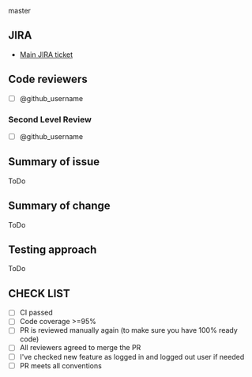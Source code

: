 master
## JIRA

* [Main JIRA ticket](https://jira.softserve.academy/secure/RapidBoard.jspa?rapidView=id)


## Code reviewers

- [ ] @github_username

### Second Level Review

- [ ] @github_username

## Summary of issue

ToDo

## Summary of change

ToDo

## Testing approach

ToDo
## CHECK LIST
- [ ]  СI passed
- [ ]  Сode coverage >=95%
- [ ]  PR is reviewed manually again (to make sure you have 100% ready code)
- [ ]  All reviewers agreed to merge the PR
- [ ]  I've checked new feature as logged in and logged out user if needed
- [ ]  PR meets all conventions
